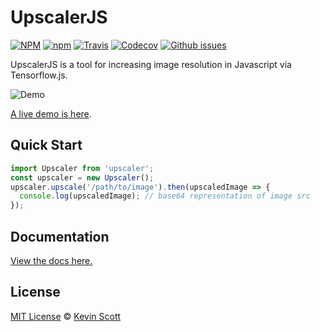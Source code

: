# UpscalerJS

<a href="https://github.com/thekevinscott/UpscalerJS/blob/master/LICENSE"><img alt="NPM" src="https://img.shields.io/npm/l/upscaler" /></a>
<a href="https://www.npmjs.com/package/upscaler"><img alt="npm" src="https://img.shields.io/npm/dw/upscaler" /></a>
<a href="https://travis-ci.org/github/thekevinscott/UpscalerJS"><img alt="Travis" src="https://img.shields.io/travis/thekevinscott/upscalerjs" /></a>
<a href="https://codecov.io/gh/thekevinscott/upscalerjs"><img alt="Codecov" src="https://img.shields.io/codecov/c/github/thekevinscott/upscalerjs" /></a>
<a href="https://github.com/thekevinscott/UpscalerJS/issues"><img alt="Github issues" src="https://img.shields.io/github/issues/thekevinscott/upscalerjs" /></a>

UpscalerJS is a tool for increasing image resolution in Javascript via Tensorflow.js.

![Demo](assets/demo.gif)

[A live demo is here](https://upscalerjs.com/demo).

## Quick Start

```javascript
import Upscaler from 'upscaler';
const upscaler = new Upscaler();
upscaler.upscale('/path/to/image').then(upscaledImage => {
  console.log(upscaledImage); // base64 representation of image src
});
```

## Documentation

[View the docs here.](https://upscalerjs.com)

## License

[MIT License](https://oss.ninja/mit/developit/) © [Kevin Scott](https://thekevinscott.com)

